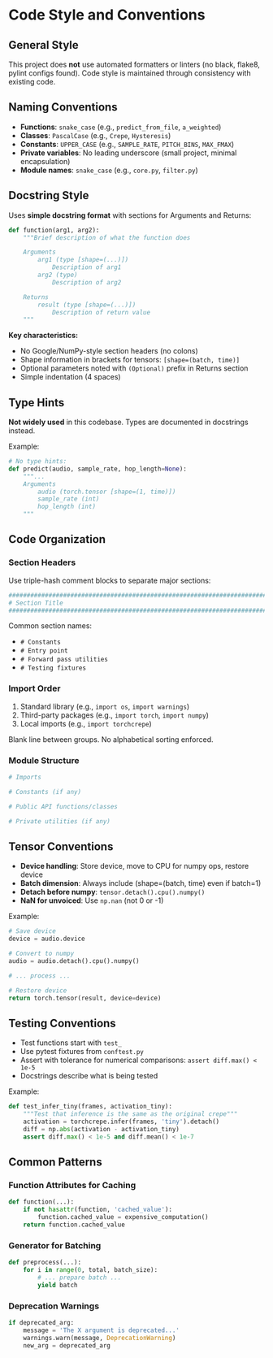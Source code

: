 # Code Style and Conventions

## General Style

This project does **not** use automated formatters or linters (no black, flake8, pylint configs found).
Code style is maintained through consistency with existing code.

## Naming Conventions

- **Functions**: `snake_case` (e.g., `predict_from_file`, `a_weighted`)
- **Classes**: `PascalCase` (e.g., `Crepe`, `Hysteresis`)
- **Constants**: `UPPER_CASE` (e.g., `SAMPLE_RATE`, `PITCH_BINS`, `MAX_FMAX`)
- **Private variables**: No leading underscore (small project, minimal encapsulation)
- **Module names**: `snake_case` (e.g., `core.py`, `filter.py`)

## Docstring Style

Uses **simple docstring format** with sections for Arguments and Returns:

```python
def function(arg1, arg2):
    """Brief description of what the function does

    Arguments
        arg1 (type [shape=(...)])
            Description of arg1
        arg2 (type)
            Description of arg2

    Returns
        result (type [shape=(...)])
            Description of return value
    """
```

**Key characteristics:**
- No Google/NumPy-style section headers (no colons)
- Shape information in brackets for tensors: `[shape=(batch, time)]`
- Optional parameters noted with `(Optional)` prefix in Returns section
- Simple indentation (4 spaces)

## Type Hints

**Not widely used** in this codebase. Types are documented in docstrings instead.

Example:
```python
# No type hints:
def predict(audio, sample_rate, hop_length=None):
    """...
    Arguments
        audio (torch.tensor [shape=(1, time)])
        sample_rate (int)
        hop_length (int)
    """
```

## Code Organization

### Section Headers
Use triple-hash comment blocks to separate major sections:

```python
###############################################################################
# Section Title
###############################################################################
```

Common section names:
- `# Constants`
- `# Entry point`
- `# Forward pass utilities`
- `# Testing fixtures`

### Import Order
1. Standard library (e.g., `import os`, `import warnings`)
2. Third-party packages (e.g., `import torch`, `import numpy`)
3. Local imports (e.g., `import torchcrepe`)

Blank line between groups. No alphabetical sorting enforced.

### Module Structure
```python
# Imports

# Constants (if any)

# Public API functions/classes

# Private utilities (if any)
```

## Tensor Conventions

- **Device handling**: Store device, move to CPU for numpy ops, restore device
- **Batch dimension**: Always include (shape=(batch, time) even if batch=1)
- **Detach before numpy**: `tensor.detach().cpu().numpy()`
- **NaN for unvoiced**: Use `np.nan` (not 0 or -1)

Example:
```python
# Save device
device = audio.device

# Convert to numpy
audio = audio.detach().cpu().numpy()

# ... process ...

# Restore device
return torch.tensor(result, device=device)
```

## Testing Conventions

- Test functions start with `test_`
- Use pytest fixtures from `conftest.py`
- Assert with tolerance for numerical comparisons: `assert diff.max() < 1e-5`
- Docstrings describe what is being tested

Example:
```python
def test_infer_tiny(frames, activation_tiny):
    """Test that inference is the same as the original crepe"""
    activation = torchcrepe.infer(frames, 'tiny').detach()
    diff = np.abs(activation - activation_tiny)
    assert diff.max() < 1e-5 and diff.mean() < 1e-7
```

## Common Patterns

### Function Attributes for Caching
```python
def function(...):
    if not hasattr(function, 'cached_value'):
        function.cached_value = expensive_computation()
    return function.cached_value
```

### Generator for Batching
```python
def preprocess(...):
    for i in range(0, total, batch_size):
        # ... prepare batch ...
        yield batch
```

### Deprecation Warnings
```python
if deprecated_arg:
    message = 'The X argument is deprecated...'
    warnings.warn(message, DeprecationWarning)
    new_arg = deprecated_arg
```

